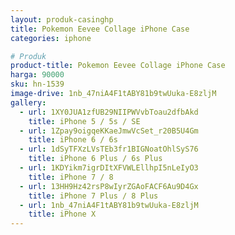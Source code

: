 ```yaml
---
layout: produk-casinghp
title: Pokemon Eevee Collage iPhone Case
categories: iphone

# Produk
product-title: Pokemon Eevee Collage iPhone Case
harga: 90000
sku: hn-1539
image-drive: 1nb_47niA4F1tABY81b9twUuka-E8zljM
gallery:
  - url: 1XY0JUA1zfUB29NIIPWVvbToau2dfbAkd
    title: iPhone 5 / 5s / SE
  - url: 1Zpay9oigqeKKaeJmwVcSet_r20B5U4Gm
    title: iPhone 6 / 6s
  - url: 1dSyTFXzLVsTEb3fr1BIGNoatOhlSyS76
    title: iPhone 6 Plus / 6s Plus
  - url: 1KDYikm7igrDItXFVWLEllhpI5nLeIyO3
    title: iPhone 7 / 8
  - url: 13HH9Hz42rsP8wIyrZGAoFACF6Au9D4Gx
    title: iPhone 7 Plus / 8 Plus
  - url: 1nb_47niA4F1tABY81b9twUuka-E8zljM
    title: iPhone X
---
```


